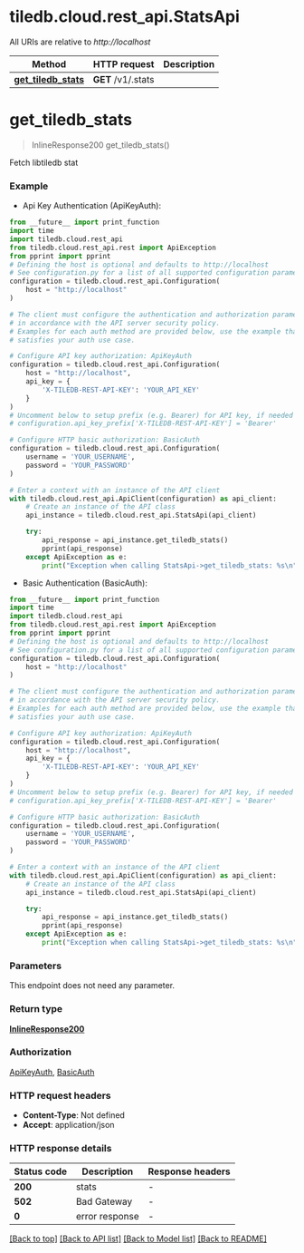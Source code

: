 # tiledb.cloud.rest_api.StatsApi

All URIs are relative to _http://localhost_

| Method                                               | HTTP request       | Description |
| ---------------------------------------------------- | ------------------ | ----------- |
| [**get_tiledb_stats**](StatsApi.md#get_tiledb_stats) | **GET** /v1/.stats |

# **get_tiledb_stats**

> InlineResponse200 get_tiledb_stats()

Fetch libtiledb stat

### Example

- Api Key Authentication (ApiKeyAuth):

```python
from __future__ import print_function
import time
import tiledb.cloud.rest_api
from tiledb.cloud.rest_api.rest import ApiException
from pprint import pprint
# Defining the host is optional and defaults to http://localhost
# See configuration.py for a list of all supported configuration parameters.
configuration = tiledb.cloud.rest_api.Configuration(
    host = "http://localhost"
)

# The client must configure the authentication and authorization parameters
# in accordance with the API server security policy.
# Examples for each auth method are provided below, use the example that
# satisfies your auth use case.

# Configure API key authorization: ApiKeyAuth
configuration = tiledb.cloud.rest_api.Configuration(
    host = "http://localhost",
    api_key = {
        'X-TILEDB-REST-API-KEY': 'YOUR_API_KEY'
    }
)
# Uncomment below to setup prefix (e.g. Bearer) for API key, if needed
# configuration.api_key_prefix['X-TILEDB-REST-API-KEY'] = 'Bearer'

# Configure HTTP basic authorization: BasicAuth
configuration = tiledb.cloud.rest_api.Configuration(
    username = 'YOUR_USERNAME',
    password = 'YOUR_PASSWORD'
)

# Enter a context with an instance of the API client
with tiledb.cloud.rest_api.ApiClient(configuration) as api_client:
    # Create an instance of the API class
    api_instance = tiledb.cloud.rest_api.StatsApi(api_client)

    try:
        api_response = api_instance.get_tiledb_stats()
        pprint(api_response)
    except ApiException as e:
        print("Exception when calling StatsApi->get_tiledb_stats: %s\n" % e)
```

- Basic Authentication (BasicAuth):

```python
from __future__ import print_function
import time
import tiledb.cloud.rest_api
from tiledb.cloud.rest_api.rest import ApiException
from pprint import pprint
# Defining the host is optional and defaults to http://localhost
# See configuration.py for a list of all supported configuration parameters.
configuration = tiledb.cloud.rest_api.Configuration(
    host = "http://localhost"
)

# The client must configure the authentication and authorization parameters
# in accordance with the API server security policy.
# Examples for each auth method are provided below, use the example that
# satisfies your auth use case.

# Configure API key authorization: ApiKeyAuth
configuration = tiledb.cloud.rest_api.Configuration(
    host = "http://localhost",
    api_key = {
        'X-TILEDB-REST-API-KEY': 'YOUR_API_KEY'
    }
)
# Uncomment below to setup prefix (e.g. Bearer) for API key, if needed
# configuration.api_key_prefix['X-TILEDB-REST-API-KEY'] = 'Bearer'

# Configure HTTP basic authorization: BasicAuth
configuration = tiledb.cloud.rest_api.Configuration(
    username = 'YOUR_USERNAME',
    password = 'YOUR_PASSWORD'
)

# Enter a context with an instance of the API client
with tiledb.cloud.rest_api.ApiClient(configuration) as api_client:
    # Create an instance of the API class
    api_instance = tiledb.cloud.rest_api.StatsApi(api_client)

    try:
        api_response = api_instance.get_tiledb_stats()
        pprint(api_response)
    except ApiException as e:
        print("Exception when calling StatsApi->get_tiledb_stats: %s\n" % e)
```

### Parameters

This endpoint does not need any parameter.

### Return type

[**InlineResponse200**](InlineResponse200.md)

### Authorization

[ApiKeyAuth](../README.md#ApiKeyAuth), [BasicAuth](../README.md#BasicAuth)

### HTTP request headers

- **Content-Type**: Not defined
- **Accept**: application/json

### HTTP response details

| Status code | Description    | Response headers |
| ----------- | -------------- | ---------------- |
| **200**     | stats          | -                |
| **502**     | Bad Gateway    | -                |
| **0**       | error response | -                |

[[Back to top]](#) [[Back to API list]](../README.md#documentation-for-api-endpoints) [[Back to Model list]](../README.md#documentation-for-models) [[Back to README]](../README.md)
